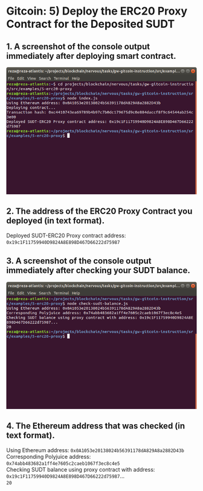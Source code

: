 # Gitcoin: 5) Deploy the ERC20 Proxy Contract for the Deposited SUDT

## 1. A screenshot of the console output immediately after deploying smart contract.
![](deploy.png)

## 2. The address of the ERC20 Proxy Contract you deployed (in text format).

Deployed SUDT-ERC20 Proxy contract address: `0x19c1F11759940D9824A8E898D467D66222d75987`

## 3. A screenshot of the console output immediately after checking your SUDT balance.
![](balance.png)

## 4. The Ethereum address that was checked (in text format).
Using Ethereum address: `0x0A1053e20138024b56391178dA829A8a2882D43b`  
Corresponding Polyjuice address: `0x74abb483682a1ff4e7605c2caeb1067f3ec8c4e5`  
Checking SUDT balance using proxy contract with address: `0x19c1F11759940D9824A8E898D467D66222d75987`...  
`20`

